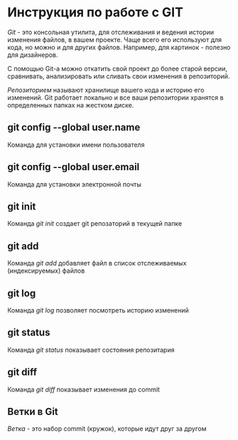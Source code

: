 # Инструкция по работе с GIT

*Git* - это консольная утилита, для отслеживания и ведения истории изменения файлов, в вашем проекте. Чаще всего его используют для кода, но можно и для других файлов. Например, для картинок - полезно для дизайнеров.

С помощью Git-a можно откатить свой проект до более старой версии, сравнивать, анализировать или сливать свои изменения в репозиторий.

*Репозиторием* называют хранилище вашего кода и историю его изменений. Git работает локально и все ваши репозитории хранятся в определенных папках на жестком диске.

## git config --global user.name

Команда для установки имени пользователя 

## git config --global user.email

Команда для установки электронной почты

## git init

Команда *git init*  создает git репозаторий в текущей папке

## git add

Команда *git add* добавляет файл в список отслеживаемых (индексируемых) файлов

## git log 

Команда *git log* позволяет посмотреть историю изменений


## git status 

Команда *git status* показывает состояния репозитария

## git diff 

Команда *git diff* показывает изменения до commit

## Ветки в Git

*Ветка* - это набор commit (кружок), которые идут друг за другом